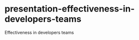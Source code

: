 presentation-effectiveness-in-developers-teams
==============================================

Effectiveness in developers teams
